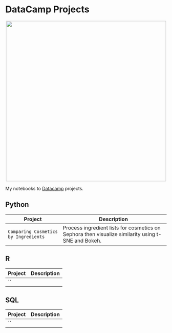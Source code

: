 # DataCamp Projects

<p align="center"> 
<img src="https://cdn.datacamp.com/main-app/assets/brand/logos/DataCamp_Horizontal_RGB-d196011f63ebda76dc5c9772425cf9541b8639af842d5e5476ef10f2460ed1e4.png" width="500">
</p>

My notebooks to [Datacamp](https://www.datacamp.com/profile/gautshubhi) projects.

## Python
| Project | Description |
| --- | --- |
| `Comparing Cosmetics by Ingredients` | Process ingredient lists for cosmetics on Sephora then visualize similarity using t-SNE and Bokeh. |


## R
| Project | Description |
| --- | --- |
| `` |  |

## SQL
| Project | Description |
| --- | --- |
| `` | |
